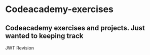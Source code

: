# Codeacademy-exercises

## Codeacademy exercises and projects. Just wanted to keeping track

JWT Revision
